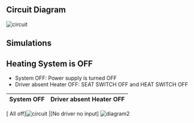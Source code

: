 
## Circuit Diagram

![circuit](https://user-images.githubusercontent.com/94305490/144299123-c3373403-ebfe-46a9-a513-9caa222c3bf8.png)


## Simulations

## Heating System is OFF

* System OFF: Power supply is turned OFF
* Driver absent Heater OFF: SEAT SWITCH OFF and HEAT SWITCH OFF

| System OFF | Driver absent Heater OFF |
| --- | --- |

[ All off]![circuit](https://user-images.githubusercontent.com/94305490/144299123-c3373403-ebfe-46a9-a513-9caa222c3bf8.png) |[No driver no input] ![diagram2](https://user-images.githubusercontent.com/94305490/144381382-3b0fbe99-258c-4575-bb8b-d6878c9dc518.png)

